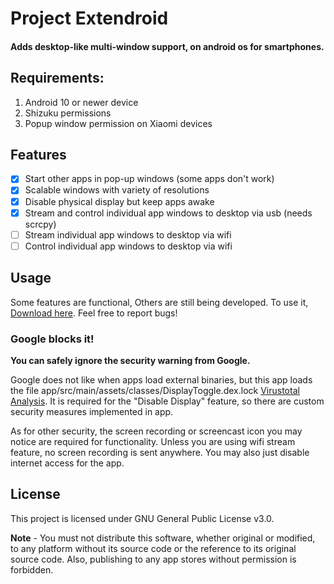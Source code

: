 # Project Extendroid
#### Adds desktop-like multi-window support, on android os for smartphones.

## Requirements:
1. Android 10 or newer device
2. Shizuku permissions
3. Popup window permission on Xiaomi devices

## Features
- [x] Start other apps in pop-up windows (some apps don't work)
- [x] Scalable windows with variety of resolutions
- [x] Disable physical display but keep apps awake
- [x] Stream and control individual app windows to desktop via usb (needs scrcpy)
- [ ] Stream individual app windows to desktop via wifi
- [ ] Control individual app windows to desktop via wifi

## Usage
Some features are functional, Others are still being developed.
To use it, [Download here](https://github.com/legendsayantan/Extendroid/tree/dev/app/release/). Feel free to report bugs!

### Google blocks it!
**You can safely ignore the security warning from Google.**

Google does not like when apps load external binaries, but this app loads the file app/src/main/assets/classes/DisplayToggle.dex.lock [Virustotal Analysis](https://www.virustotal.com/gui/file/2a303ca1273c62c86b30af12fc457140fe27b60da513773cd1c928c8ebc755f5).
It is required for the "Disable Display" feature, so there are custom security measures implemented in app. 

As for other security, the screen recording or screencast icon you may notice are required for functionality.
Unless you are using wifi stream feature, no screen recording is sent anywhere.
You may also just disable internet access for the app. 

## License
This project is licensed under GNU General Public License v3.0.

**Note** - You must not distribute this software, whether original or modified, to any platform without its source code or the reference to its original source code. Also, publishing to any app stores without permission is forbidden.


